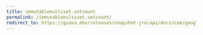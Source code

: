 ```yaml
---
title: immutablemultiset.setcount
permalink: /immutablemultiset.setcount/
redirect_to: https://guava.dev/releases/snapshot-jre/api/docs/com/google/common/collect/ImmutableMultiset.html#setCount-E-int-
---
```

